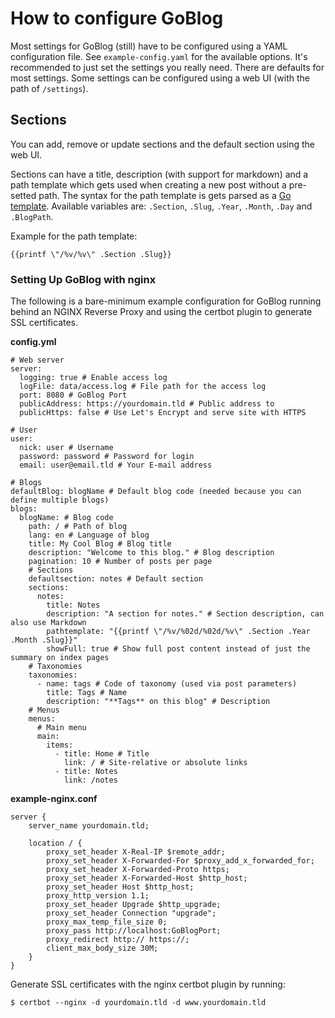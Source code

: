 # How to configure GoBlog

Most settings for GoBlog (still) have to be configured using a YAML configuration file. See `example-config.yaml` for the available options. It's recommended to just set the settings you really need. There are defaults for most settings. Some settings can be configured using a web UI (with the path of `/settings`).

## Sections

You can add, remove or update sections and the default section using the web UI.

Sections can have a title, description (with support for markdown) and a path template which gets used when creating a new post without a pre-setted path. The syntax for the path template is gets parsed as a [Go template](https://pkg.go.dev/text/template#pkg-overview). Available variables are: `.Section`, `.Slug`, `.Year`, `.Month`, `.Day` and `.BlogPath`.

Example for the path template:

```
{{printf \"/%v/%v\" .Section .Slug}}
```

### Setting Up GoBlog with nginx

The following is a bare-minimum example configuration for GoBlog running behind an NGINX Reverse Proxy and using the certbot plugin to generate SSL certificates.

**config.yml**

```text-plain
# Web server
server:
  logging: true # Enable access log
  logFile: data/access.log # File path for the access log
  port: 8080 # GoBlog Port
  publicAddress: https://yourdomain.tld # Public address to 
  publicHttps: false # Use Let's Encrypt and serve site with HTTPS
  
# User
user:
  nick: user # Username
  password: password # Password for login
  email: user@email.tld # Your E-mail address  

# Blogs
defaultBlog: blogName # Default blog code (needed because you can define multiple blogs)
blogs:
  blogName: # Blog code
    path: / # Path of blog
    lang: en # Language of blog
    title: My Cool Blog # Blog title
    description: "Welcome to this blog." # Blog description
    pagination: 10 # Number of posts per page
    # Sections
    defaultsection: notes # Default section
    sections:
      notes:
        title: Notes
        description: "A section for notes." # Section description, can also use Markdown
        pathtemplate: "{{printf \"/%v/%02d/%02d/%v\" .Section .Year .Month .Slug}}"
        showFull: true # Show full post content instead of just the summary on index pages
    # Taxonomies
    taxonomies:
      - name: tags # Code of taxonomy (used via post parameters)
        title: Tags # Name
        description: "**Tags** on this blog" # Description
    # Menus
    menus:
      # Main menu
      main:
        items:
          - title: Home # Title
            link: / # Site-relative or absolute links
          - title: Notes
            link: /notes
```

**example-nginx.conf**

```text-plain
server {
    server_name yourdomain.tld;

    location / {
        proxy_set_header X-Real-IP $remote_addr;
        proxy_set_header X-Forwarded-For $proxy_add_x_forwarded_for;
        proxy_set_header X-Forwarded-Proto https;
        proxy_set_header X-Forwarded-Host $http_host;
        proxy_set_header Host $http_host;
        proxy_http_version 1.1;
        proxy_set_header Upgrade $http_upgrade;
        proxy_set_header Connection "upgrade";
        proxy_max_temp_file_size 0;
        proxy_pass http://localhost:GoBlogPort;
        proxy_redirect http:// https://;
        client_max_body_size 30M;
    }
}    
```

Generate SSL certificates with the nginx certbot plugin by running:

```text-plain
$ certbot --nginx -d yourdomain.tld -d www.yourdomain.tld
```